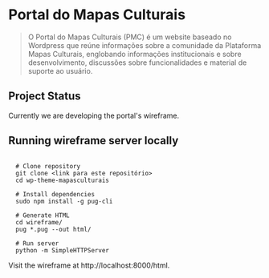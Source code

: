 # Portal do Mapas Culturais

> O Portal do Mapas Culturais (PMC) é um website baseado no Wordpress que reúne informações sobre a comunidade da Plataforma Mapas Culturais, englobando informações institucionais e sobre desenvolvimento, discussões sobre funcionalidades e material de suporte ao usuário.

## Project Status

Currently we are developing the portal's wireframe.

## Running wireframe server locally

```shell

  # Clone repository
  git clone <link para este repositório>
  cd wp-theme-mapasculturais

  # Install dependencies
  sudo npm install -g pug-cli

  # Generate HTML
  cd wireframe/
  pug *.pug --out html/

  # Run server  
  python -m SimpleHTTPServer
```

Visit the wireframe at http://localhost:8000/html.
